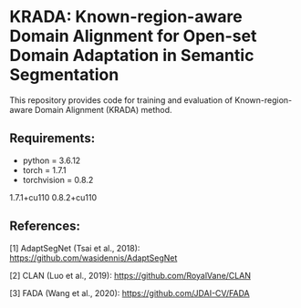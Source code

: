 
# KRADA: Known-region-aware Domain Alignment for Open-set Domain Adaptation in Semantic Segmentation
This repository provides code for training and evaluation of Known-region-aware Domain Alignment (KRADA) method.







## Requirements:

- python = 3.6.12
- torch = 1.7.1
- torchvision = 0.8.2


1.7.1+cu110
0.8.2+cu110






## References:
[1] AdaptSegNet (Tsai et al., 2018): https://github.com/wasidennis/AdaptSegNet

[2] CLAN (Luo et al., 2019): https://github.com/RoyalVane/CLAN

[3] FADA (Wang et al., 2020): https://github.com/JDAI-CV/FADA



